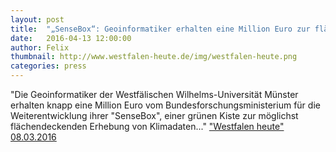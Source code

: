 ```yaml
---
layout: post
title:  "„SenseBox“: Geoinformatiker erhalten eine Million Euro zur flächendeckenden Klimadaten-Erhebung"
date:   2016-04-13 12:00:00
author: Felix
thumbnail: http://www.westfalen-heute.de/img/westfalen-heute.png
categories: press
---
```

"Die Geoinformatiker der Westfälischen Wilhelms-Universität Münster erhalten knapp eine Million Euro vom Bundesforschungsministerium für die Weiterentwicklung ihrer "SenseBox", einer grünen Kiste zur möglichst flächendeckenden Erhebung von Klimadaten..."
<a href="http://www.westfalen-heute.de/mitteilung.php?40450" target="_blank">"Westfalen heute" 08.03.2016</a>
